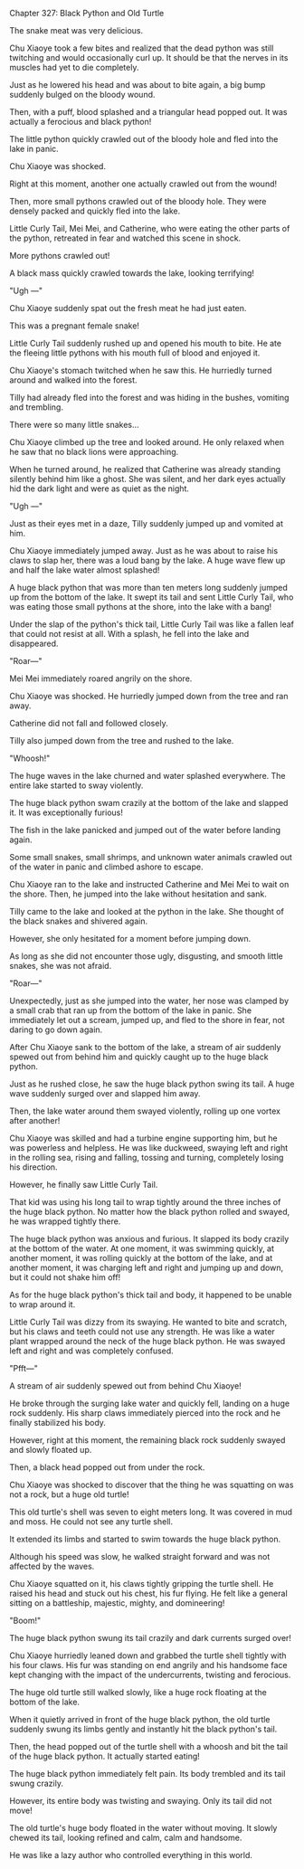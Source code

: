 Chapter 327: Black Python and Old Turtle

The snake meat was very delicious.

Chu Xiaoye took a few bites and realized that the dead python was still twitching and would occasionally curl up. It should be that the nerves in its muscles had yet to die completely.

Just as he lowered his head and was about to bite again, a big bump suddenly bulged on the bloody wound.

Then, with a puff, blood splashed and a triangular head popped out. It was actually a ferocious and black python\!

The little python quickly crawled out of the bloody hole and fled into the lake in panic.

Chu Xiaoye was shocked.

Right at this moment, another one actually crawled out from the wound\!

Then, more small pythons crawled out of the bloody hole. They were densely packed and quickly fled into the lake.

Little Curly Tail, Mei Mei, and Catherine, who were eating the other parts of the python, retreated in fear and watched this scene in shock.

More pythons crawled out\!

A black mass quickly crawled towards the lake, looking terrifying\!

"Ugh —"

Chu Xiaoye suddenly spat out the fresh meat he had just eaten.

This was a pregnant female snake\!

Little Curly Tail suddenly rushed up and opened his mouth to bite. He ate the fleeing little pythons with his mouth full of blood and enjoyed it.

Chu Xiaoye's stomach twitched when he saw this. He hurriedly turned around and walked into the forest.

Tilly had already fled into the forest and was hiding in the bushes, vomiting and trembling.

There were so many little snakes…

Chu Xiaoye climbed up the tree and looked around. He only relaxed when he saw that no black lions were approaching.

When he turned around, he realized that Catherine was already standing silently behind him like a ghost. She was silent, and her dark eyes actually hid the dark light and were as quiet as the night.

"Ugh —"

Just as their eyes met in a daze, Tilly suddenly jumped up and vomited at him.

Chu Xiaoye immediately jumped away. Just as he was about to raise his claws to slap her, there was a loud bang by the lake. A huge wave flew up and half the lake water almost splashed\!

A huge black python that was more than ten meters long suddenly jumped up from the bottom of the lake. It swept its tail and sent Little Curly Tail, who was eating those small pythons at the shore, into the lake with a bang\!

Under the slap of the python's thick tail, Little Curly Tail was like a fallen leaf that could not resist at all. With a splash, he fell into the lake and disappeared.

"Roar—"

Mei Mei immediately roared angrily on the shore.

Chu Xiaoye was shocked. He hurriedly jumped down from the tree and ran away.

Catherine did not fall and followed closely.

Tilly also jumped down from the tree and rushed to the lake.

"Whoosh\!"

The huge waves in the lake churned and water splashed everywhere. The entire lake started to sway violently.

The huge black python swam crazily at the bottom of the lake and slapped it. It was exceptionally furious\!

The fish in the lake panicked and jumped out of the water before landing again.

Some small snakes, small shrimps, and unknown water animals crawled out of the water in panic and climbed ashore to escape.

Chu Xiaoye ran to the lake and instructed Catherine and Mei Mei to wait on the shore. Then, he jumped into the lake without hesitation and sank.

Tilly came to the lake and looked at the python in the lake. She thought of the black snakes and shivered again.

However, she only hesitated for a moment before jumping down.

As long as she did not encounter those ugly, disgusting, and smooth little snakes, she was not afraid.

"Roar—"

Unexpectedly, just as she jumped into the water, her nose was clamped by a small crab that ran up from the bottom of the lake in panic. She immediately let out a scream, jumped up, and fled to the shore in fear, not daring to go down again.

After Chu Xiaoye sank to the bottom of the lake, a stream of air suddenly spewed out from behind him and quickly caught up to the huge black python.

Just as he rushed close, he saw the huge black python swing its tail. A huge wave suddenly surged over and slapped him away.

Then, the lake water around them swayed violently, rolling up one vortex after another\!

Chu Xiaoye was skilled and had a turbine engine supporting him, but he was powerless and helpless. He was like duckweed, swaying left and right in the rolling sea, rising and falling, tossing and turning, completely losing his direction.

However, he finally saw Little Curly Tail.

That kid was using his long tail to wrap tightly around the three inches of the huge black python. No matter how the black python rolled and swayed, he was wrapped tightly there.

The huge black python was anxious and furious. It slapped its body crazily at the bottom of the water. At one moment, it was swimming quickly, at another moment, it was rolling quickly at the bottom of the lake, and at another moment, it was charging left and right and jumping up and down, but it could not shake him off\!

As for the huge black python's thick tail and body, it happened to be unable to wrap around it.

Little Curly Tail was dizzy from its swaying. He wanted to bite and scratch, but his claws and teeth could not use any strength. He was like a water plant wrapped around the neck of the huge black python. He was swayed left and right and was completely confused.

"Pfft—"

A stream of air suddenly spewed out from behind Chu Xiaoye\!

He broke through the surging lake water and quickly fell, landing on a huge rock suddenly. His sharp claws immediately pierced into the rock and he finally stabilized his body.

However, right at this moment, the remaining black rock suddenly swayed and slowly floated up.

Then, a black head popped out from under the rock.

Chu Xiaoye was shocked to discover that the thing he was squatting on was not a rock, but a huge old turtle\!

This old turtle's shell was seven to eight meters long. It was covered in mud and moss. He could not see any turtle shell.

It extended its limbs and started to swim towards the huge black python.

Although his speed was slow, he walked straight forward and was not affected by the waves.

Chu Xiaoye squatted on it, his claws tightly gripping the turtle shell. He raised his head and stuck out his chest, his fur flying. He felt like a general sitting on a battleship, majestic, mighty, and domineering\!

"Boom\!"

The huge black python swung its tail crazily and dark currents surged over\!

Chu Xiaoye hurriedly leaned down and grabbed the turtle shell tightly with his four claws. His fur was standing on end angrily and his handsome face kept changing with the impact of the undercurrents, twisting and ferocious.

The huge old turtle still walked slowly, like a huge rock floating at the bottom of the lake.

When it quietly arrived in front of the huge black python, the old turtle suddenly swung its limbs gently and instantly hit the black python's tail.

Then, the head popped out of the turtle shell with a whoosh and bit the tail of the huge black python. It actually started eating\!

The huge black python immediately felt pain. Its body trembled and its tail swung crazily.

However, its entire body was twisting and swaying. Only its tail did not move\!

The old turtle's huge body floated in the water without moving. It slowly chewed its tail, looking refined and calm, calm and handsome.

He was like a lazy author who controlled everything in this world.